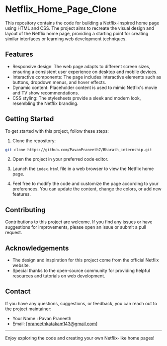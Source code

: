# Netflix_Home_Page_Clone

This repository contains the code for building a Netflix-inspired home page using HTML and CSS. The project aims to recreate the visual design and layout of the Netflix home page, providing a starting point for creating similar interfaces or learning web development techniques.


## Features

- Responsive design: The web page adapts to different screen sizes, ensuring a consistent user experience on desktop and mobile devices.
- Interactive components: The page includes interactive elements such as buttons, dropdown menus, and hover effects.
- Dynamic content: Placeholder content is used to mimic Netflix's movie and TV show recommendations.
- CSS styling: The stylesheets provide a sleek and modern look, resembling the Netflix branding.

## Getting Started

To get started with this project, follow these steps:

1. Clone the repository:

```bash
git clone https://github.com/PavanPraneeth7/Bharath_internship.git
```

2. Open the project in your preferred code editor.

3. Launch the `index.html` file in a web browser to view the Netflix home page.

4. Feel free to modify the code and customize the page according to your preferences. You can update the content, change the colors, or add new features.

## Contributing

Contributions to this project are welcome. If you find any issues or have suggestions for improvements, please open an issue or submit a pull request.


## Acknowledgements

- The design and inspiration for this project come from the official Netflix website.
- Special thanks to the open-source community for providing helpful resources and tutorials on web development.

## Contact

If you have any questions, suggestions, or feedback, you can reach out to the project maintainer:

- Your Name : Pavan Praneeth
- Email: [praneethkatakam143@gmail.com]

---

Enjoy exploring the code and creating your own Netflix-like home pages!
